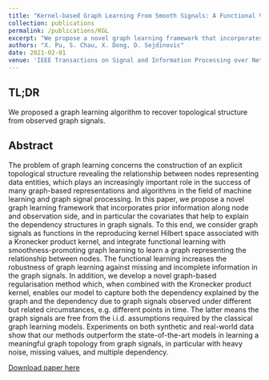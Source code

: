 ```yaml
---
title: "Kernel-based Graph Learning From Smooth Signals: A Functional Viewpoint"
collection: publications
permalink: /publications/KGL
excerpt: "We propose a novel graph learning framework that incorporates prior information along node and observation side, and in particular the covariates that help to explain the dependency structures in graph signals."
authors: "X. Pu, S. Chau, X. Dong, D. Sejdinovic"
date: 2021-02-01
venue: 'IEEE Transactions on Signal and Information Processing over Networks 7, 192-207'
---
```


## TL;DR
We proposed a graph learning algorithm to recover topological structure from observed graph signals. 

## Abstract
The problem of graph learning concerns the construction of an explicit topological structure revealing the relationship between nodes representing data entities, which plays an increasingly important role in the success of many graph-based representations and algorithms in the field of machine learning and graph signal processing. In this paper, we propose a novel graph learning framework that incorporates prior information along node and observation side, and in particular the covariates that help to explain the dependency structures in graph signals. To this end, we consider graph signals as functions in the reproducing kernel Hilbert space associated with a Kronecker product kernel, and integrate functional learning with smoothness-promoting graph learning to learn a graph representing the relationship between nodes. The functional learning increases the robustness of graph learning against missing and incomplete information in the graph signals. In addition, we develop a novel graph-based regularisation method which, when combined with the Kronecker product kernel, enables our model to capture both the dependency explained by the graph and the dependency due to graph signals observed under different but related circumstances, e.g. different points in time. The latter means the graph signals are free from the i.i.d. assumptions required by the classical graph learning models. Experiments on both synthetic and real-world data show that our methods outperform the state-of-the-art models in learning a meaningful graph topology from graph signals, in particular with heavy noise, missing values, and multiple dependency.

[Download paper here](https://ieeexplore.ieee.org/abstract/document/9356326)
